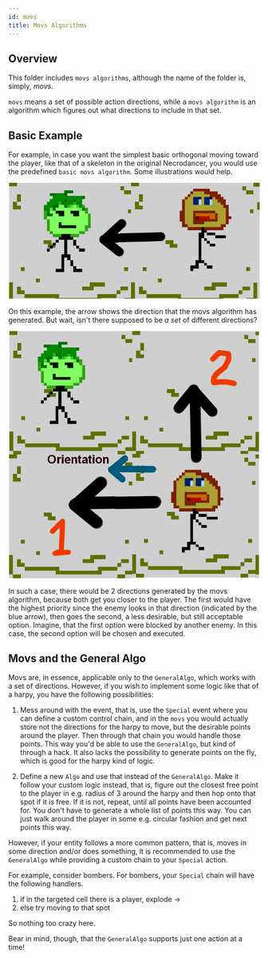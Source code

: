 ```yaml
---
id: movs
title: Movs Algorithms
---
```


## Overview

This folder includes `movs algorithms`, although the name of the folder is, simply, *movs*.

`movs` means a set of possible action directions, while a `movs algorithm` is an algorithm which figures out what directions to include in that set.

## Basic Example

For example, in case you want the simplest basic orthogonal moving toward the player, like that of a skeleton in the original Necrodancer, you would use the predefined `basic movs algorithm`. Some illustrations would help.

![](assets/movs_example_1.png)

On this example, the arrow shows the direction that the movs algorithm has generated. But wait, isn't there supposed to be *a set* of different directions?

![](assets/movs_example_2.png)

In such a case, there would be 2 directions generated by the movs algorithm, because both get you closer to the player. The first would have the highest priority since the enemy looks in that direction (indicated by the blue arrow), then goes the second, a less desirable, but still acceptable option. Imagine, that the first option were blocked by another enemy. In this case, the second option will be chosen and executed.

## Movs and the General Algo

Movs are, in essence, applicable only to the `GeneralAlgo`, which works with a set of directions. However, if you wish to implement some logic like that of a harpy, you have the following possibilities:

1. Mess around with the event, that is, use the `Special` event where you can define a custom control chain, and in the `movs` you would actually store not the directions for the harpy to move, but the desirable points around the player. Then through that chain you would handle those points. This way you'd be able to use the `GeneralAlgo`, but kind of through a hack. It also lacks the possibility to generate points on the fly, which is good for the harpy kind of logic.

2. Define a new `Algo` and use that instead of the `GeneralAlgo`. Make it follow your custom logic instead, that is, figure out the closest free point to the player in e.g. radius of 3 around the harpy and then hop onto that spot if it is free. If it is not, repeat, until all points have been accounted for. You don't have to generate a whole list of points this way. You can just walk around the player in some e.g. circular fashion and get next points this way. 

However, if your entity follows a more common pattern, that is, moves in some direction and/or does something, it is recommended to use the `GeneralAlgo` while providing a custom chain to your `Special` action.

For example, consider bombers. For bombers, your `Special` chain will have the following handlers.
1. if in the targeted cell there is a player, explode ->
2. else try moving to that spot

So nothing too crazy here.

Bear in mind, though, that the `GeneralAlgo` supports just one action at a time!